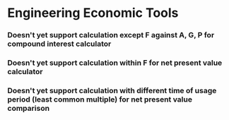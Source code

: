 # Engineering Economic Tools
### Doesn't yet support calculation except F against A, G, P for compound interest calculator
### Doesn't yet support calculation within F for net present value calculator
### Doesn't yet support calculation with different time of usage period (least common multiple) for net present value comparison
